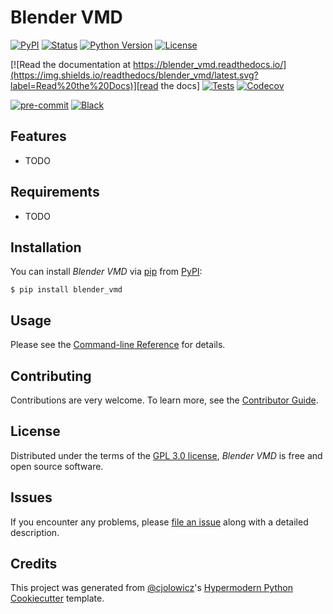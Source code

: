 # Blender VMD

[![PyPI](https://img.shields.io/pypi/v/blender_vmd.svg)][pypi_]
[![Status](https://img.shields.io/pypi/status/blender_vmd.svg)][status]
[![Python Version](https://img.shields.io/pypi/pyversions/blender_vmd)][python version]
[![License](https://img.shields.io/pypi/l/blender_vmd)][license]

[![Read the documentation at https://blender_vmd.readthedocs.io/](https://img.shields.io/readthedocs/blender_vmd/latest.svg?label=Read%20the%20Docs)][read the docs]
[![Tests](https://github.com/kevinsawade/blender_vmd/workflows/Tests/badge.svg)][tests]
[![Codecov](https://codecov.io/gh/kevinsawade/blender_vmd/branch/main/graph/badge.svg)][codecov]

[![pre-commit](https://img.shields.io/badge/pre--commit-enabled-brightgreen?logo=pre-commit&logoColor=white)][pre-commit]
[![Black](https://img.shields.io/badge/code%20style-black-000000.svg)][black]

[pypi_]: https://pypi.org/project/blender_vmd/
[status]: https://pypi.org/project/blender_vmd/
[python version]: https://pypi.org/project/blender_vmd
[read the docs]: https://blender_vmd.readthedocs.io/
[tests]: https://github.com/kevinsawade/blender_vmd/actions?workflow=Tests
[codecov]: https://app.codecov.io/gh/kevinsawade/blender_vmd
[pre-commit]: https://github.com/pre-commit/pre-commit
[black]: https://github.com/psf/black

## Features

- TODO

## Requirements

- TODO

## Installation

You can install _Blender VMD_ via [pip] from [PyPI]:

```console
$ pip install blender_vmd
```

## Usage

Please see the [Command-line Reference] for details.

## Contributing

Contributions are very welcome.
To learn more, see the [Contributor Guide].

## License

Distributed under the terms of the [GPL 3.0 license][license],
_Blender VMD_ is free and open source software.

## Issues

If you encounter any problems,
please [file an issue] along with a detailed description.

## Credits

This project was generated from [@cjolowicz]'s [Hypermodern Python Cookiecutter] template.

[@cjolowicz]: https://github.com/cjolowicz
[pypi]: https://pypi.org/
[hypermodern python cookiecutter]: https://github.com/cjolowicz/cookiecutter-hypermodern-python
[file an issue]: https://github.com/kevinsawade/blender_vmd/issues
[pip]: https://pip.pypa.io/

<!-- github-only -->

[license]: https://github.com/kevinsawade/blender_vmd/blob/main/LICENSE
[contributor guide]: https://github.com/kevinsawade/blender_vmd/blob/main/CONTRIBUTING.md
[command-line reference]: https://blender_vmd.readthedocs.io/en/latest/usage.html
